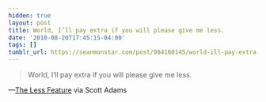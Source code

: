 ```yaml
---
hidden: true
layout: post
title: World, I’ll pay extra if you will please give me less.
date: '2010-08-20T17:45:15-04:00'
tags: []
tumblr_url: https://seanmonstar.com/post/984160145/world-ill-pay-extra-if-you-will-please-give-me
---
```

> World, I’ll pay extra if you will please give me less.

—[The Less Feature](http://dilbert.com/blog/entry/the_less_feature/) via Scott Adams
